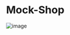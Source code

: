 # Mock-Shop

![image](https://user-images.githubusercontent.com/43377719/135105202-d9d80675-e9c9-49cd-ad02-455e75634fe3.png)
